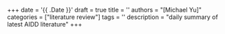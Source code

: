 +++
date = '{{ .Date }}'
draft = true
title = ''
authors = "[Michael Yu]"
categories = ["literature review"]
tags = ''
description = "daily summary of latest AIDD literature"
+++
